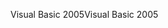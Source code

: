 <span data-ttu-id="19cf2-101">Visual Basic 2005</span><span class="sxs-lookup"><span data-stu-id="19cf2-101">Visual Basic 2005</span></span>